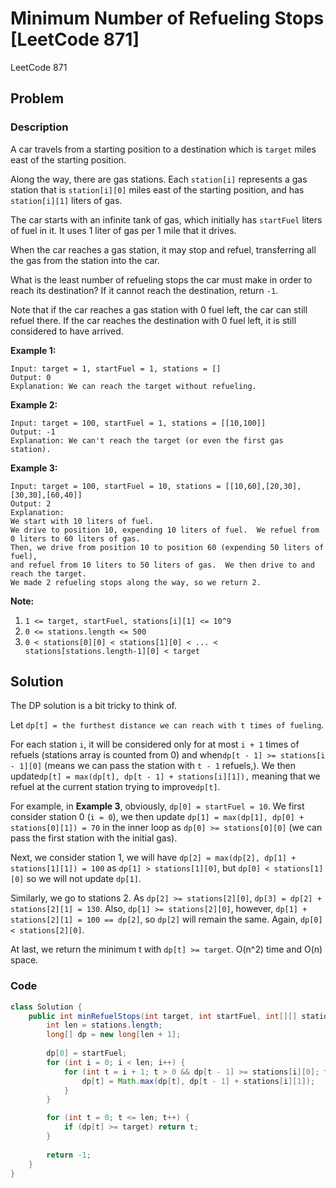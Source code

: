 # Minimum Number of Refueling Stops \[LeetCode 871\]

LeetCode 871

## Problem

### Description

A car travels from a starting position to a destination which is `target` miles east of the starting position.

Along the way, there are gas stations.  Each `station[i]` represents a gas station that is `station[i][0]` miles east of the starting position, and has `station[i][1]` liters of gas.

The car starts with an infinite tank of gas, which initially has `startFuel` liters of fuel in it.  It uses 1 liter of gas per 1 mile that it drives.

When the car reaches a gas station, it may stop and refuel, transferring all the gas from the station into the car.

What is the least number of refueling stops the car must make in order to reach its destination?  If it cannot reach the destination, return `-1`.

Note that if the car reaches a gas station with 0 fuel left, the car can still refuel there.  If the car reaches the destination with 0 fuel left, it is still considered to have arrived.

**Example 1:**

```text
Input: target = 1, startFuel = 1, stations = []
Output: 0
Explanation: We can reach the target without refueling.
```

**Example 2:**

```text
Input: target = 100, startFuel = 1, stations = [[10,100]]
Output: -1
Explanation: We can't reach the target (or even the first gas station).
```

**Example 3:**

```text
Input: target = 100, startFuel = 10, stations = [[10,60],[20,30],[30,30],[60,40]]
Output: 2
Explanation: 
We start with 10 liters of fuel.
We drive to position 10, expending 10 liters of fuel.  We refuel from 0 liters to 60 liters of gas.
Then, we drive from position 10 to position 60 (expending 50 liters of fuel),
and refuel from 10 liters to 50 liters of gas.  We then drive to and reach the target.
We made 2 refueling stops along the way, so we return 2.
```

**Note:**

1. `1 <= target, startFuel, stations[i][1] <= 10^9`
2. `0 <= stations.length <= 500`
3. `0 < stations[0][0] < stations[1][0] < ... < stations[stations.length-1][0] < target`

## Solution

The DP solution is a bit tricky to think of. 

Let `dp[t] = the furthest distance we can reach with t times of fueling`. 

For each station `i`, it will be considered only for at most `i + 1` times of refuels \(stations array is counted from 0\) and when`dp[t - 1] >= stations[i - 1][0]` \(means we can pass the station with `t - 1` refuels,\). We then update`dp[t] = max(dp[t], dp[t - 1] + stations[i][1]),` meaning that we refuel at the current station trying to improve`dp[t]`.

For example, in **Example 3**, obviously, `dp[0] = startFuel = 10`. We first consider station 0 \(`i = 0`\), we then update `dp[1] = max(dp[1], dp[0] + stations[0][1]) = 70` in the inner loop as `dp[0] >= stations[0][0]` \(we can pass the first station with the initial gas\). 

Next, we consider station 1, we will have `dp[2] = max(dp[2], dp[1] + stations[1][1]) = 100` as `dp[1] > stations[1][0]`, but `dp[0] < stations[1][0]` so we will not update `dp[1]`.

Similarly, we go to stations 2. As `dp[2] >= stations[2][0]`, `dp[3] = dp[2] + stations[2][1] = 130`. Also, `dp[1] >= stations[2][0]`, however, `dp[1] + stations[2][1] = 100 == dp[2]`, so `dp[2]` will remain the same. Again, `dp[0] < stations[2][0]`.

At last, we return the minimum t with `dp[t] >= target`. O\(n^2\) time and O\(n\) space.

### Code

```java
class Solution {
    public int minRefuelStops(int target, int startFuel, int[][] stations) {
        int len = stations.length;
        long[] dp = new long[len + 1];
        
        dp[0] = startFuel;
        for (int i = 0; i < len; i++) {
            for (int t = i + 1; t > 0 && dp[t - 1] >= stations[i][0]; t--) {
                dp[t] = Math.max(dp[t], dp[t - 1] + stations[i][1]);
            }
        }

        for (int t = 0; t <= len; t++) {
            if (dp[t] >= target) return t;
        }
        
        return -1;
    }
}
```

